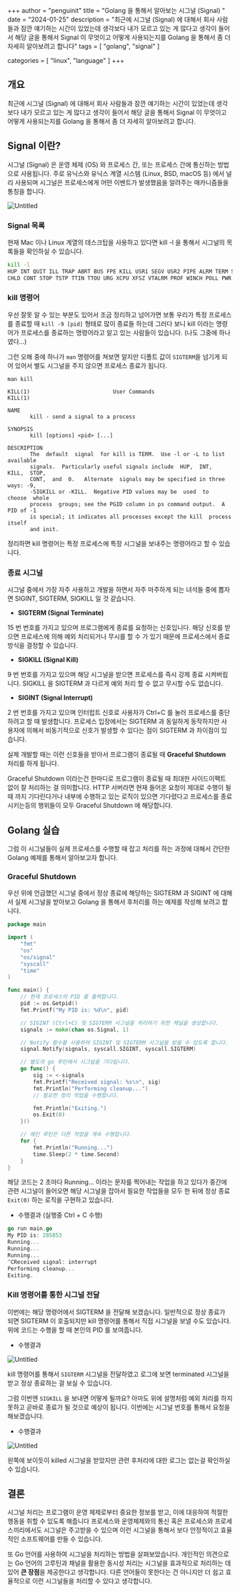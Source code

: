 +++
author = "penguinit"
title = "Golang 을 통해서 알아보는 시그널 (Signal) "
date = "2024-01-25"
description = "최근에 시그널 (Signal) 에 대해서 회사 사람들과 잠깐 얘기하는 시간이 있었는데 생각보다 내가 모르고 있는 게 많다고 생각이 들어서 해당 글을 통해서 Signal 이 무엇이고 어떻게 사용되는지를 Golang 을 통해서 좀 더 자세히 알아보려고 합니다"
tags = [
    "golang", "signal"
]

categories = [
    "linux", "language"
]
+++

## 개요

최근에 시그널 (Signal) 에 대해서 회사 사람들과 잠깐 얘기하는 시간이 있었는데 생각보다 내가 모르고 있는 게 많다고 생각이 들어서 해당 글을 통해서 Signal 이 무엇이고 어떻게 사용되는지를 Golang 을 통해서 좀 더 자세히 알아보려고 합니다.

## Signal 이란?

시그널 (Signal) 은 운영 체제 (OS) 와 프로세스 간, 또는 프로세스 간에 통신하는 방법으로 사용됩니다. 주로 유닉스와 유닉스 계열 시스템 (Linux, BSD, macOS 등) 에서 널리 사용되며 시그널은 프로세스에게 어떤 이벤트가 발생했음을 알려주는 매카니즘들을 통칭을 합니다.

![Untitled](images/Untitled.png)

### Signal 목록

현재 Mac 이나 Linux 계열의 데스크탑을 사용하고 있다면 kill -l 을 통해서 시그널의 목록들을 확인하실 수 있습니다.

```bash
kill -l 
HUP INT QUIT ILL TRAP ABRT BUS FPE KILL USR1 SEGV USR2 PIPE ALRM TERM STKFLT 
CHLD CONT STOP TSTP TTIN TTOU URG XCPU XFSZ VTALRM PROF WINCH POLL PWR SYS
```

### kill 명령어

우선 잘못 알 수 있는 부분도 있어서 조금 정리하고 넘어가면 보통 우리가 특정 프로세스를 종료할 때 `kill -9 [pid]` 형태로 많이 종료들 하는데 그러다 보니 kill 이라는 명령어가 프로세스를 종료하는 명령어라고 알고 있는 사람들이 있습니다. (나도 그중에 하나였다…)

그런 오해 중에 하나가 `man` 명령어를 쳐보면 알지만 디폴트 값이 `SIGTERM`을 넘기게 되어 있어서 별도 시그널을 주지 않으면 프로세스 종료가 됩니다.

```
man kill

KILL(1)                          User Commands                         KILL(1)

NAME
       kill - send a signal to a process

SYNOPSIS
       kill [options] <pid> [...]

DESCRIPTION
       The  default  signal  for kill is TERM.  Use -l or -L to list available
       signals.  Particularly useful signals include  HUP,  INT,  KILL,  STOP,
       CONT,  and  0.   Alternate  signals may be specified in three ways: -9,
       -SIGKILL or -KILL.  Negative PID values may be  used  to  choose  whole
       process  groups; see the PGID column in ps command output.  A PID of -1
       is special; it indicates all processes except the kill  process  itself
       and init.
```

정리하면 kill 명령어는 특정 프로세스에 특정 시그널을 보내주는 명령어라고 할 수 있습니다.

### 종료 시그널

시그널 중에서 가장 자주 사용하고 개발을 하면서 자주 마주하게 되는 녀석들 중에 뽑자면 SIGINT, SIGTERM, SIGKILL 일 것 같습니다.

- **SIGTERM (Signal Terminate)**

15 번 번호를 가지고 있으며 프로그램에게 종료를 요청하는 신호입니다. 해당 신호를 받으면 프로세스에 의해 예외 처리되거나 무시를 할 수 가 있기 때문에 프로세스에서 종료 방식을 결정할 수 있습니다.

- **SIGKILL (Signal Kill)**

9 번 번호를 가지고 있으며 해당 시그널을 받으면 프로세스를 즉시 강제 종료 시켜버립니다. SIGKILL 을 SIGTERM 과 다르게 예외 처리 할 수 없고 무시할 수도 없습니다.

- **SIGINT (Signal Interrupt)**

2 번 번호를 가지고 있으며 인터럽트 신호로 사용자가 Ctrl+C 를 눌러 프로세스를 중단하려고 할 때 발생합니다. 프로세스 입장에서는 SIGTERM 과 동일하게 동작하지만 사용자에 의해서 비동기적으로 신호가 발생할 수 있다는 점이 SIGTERM 과 차이점이 있습니다.

실제 개발할 때는 이런 신호들을 받아서 프로그램이 종료될 때 **Graceful Shutdown** 처리를 하게 됩니다.

Graceful Shutdown 이라는건 한마디로 프로그램이 종료될 때 최대한 사이드이펙트 없이 잘 처리하는 걸 의미합니다. HTTP 서버라면 현재 들어온 요청이 제대로 수행이 될 때 까지 기다린다거나 내부에 수행하고 있는 로직이 있으면 기다렸다고 프로세스를 종료시키는등의 행위들이 모두 Graceful Shutdown 에 해당합니다.

## Golang 실습

그럼 이 시그널들이 실제 프로세스를 수행할 때 잡고 처리를 하는 과정에 대해서 간단한 Golang 예제를 통해서 알아보고자 합니다.

### Graceful Shutdown

우선 위에 언급했던 시그널 중에서 정상 종료에 해당하는 SIGTERM 과 SIGINT 에 대해서 실제 시그널을 받아보고 Golang 을 통해서 후처리를 하는 예제를 작성해 보려고 합니다.

```go
package main

import (
    "fmt"
    "os"
    "os/signal"
    "syscall"
	"time"
)

func main() {
    // 현재 프로세스의 PID 를 출력합니다.
    pid := os.Getpid()
    fmt.Printf("My PID is: %d\n", pid)

    // SIGINT (Ctrl+C) 및 SIGTERM 시그널을 처리하기 위한 채널을 생성합니다.
    signals := make(chan os.Signal, 1)

    // Notify 함수를 사용하여 SIGINT 및 SIGTERM 시그널을 받을 수 있도록 합니다.
    signal.Notify(signals, syscall.SIGINT, syscall.SIGTERM)

    // 별도의 go 루틴에서 시그널을 기다립니다.
    go func() {
        sig := <-signals
        fmt.Printf("Received signal: %s\n", sig)
        fmt.Println("Performing cleanup...")
        // 필요한 정리 작업을 수행합니다.

        fmt.Println("Exiting.")
        os.Exit(0)
    }()

    // 메인 루틴은 다른 작업을 계속 수행합니다.
    for {
        fmt.Println("Running...")
        time.Sleep(2 * time.Second)
    }
}
```

해당 코드는 2 초마다 Running… 이라는 문자를 찍어내는 작업을 하고 있다가 중간에 관련 시그널이 들어오면 해당 시그널을 잡아서 필요한 작업들을 모두 한 뒤에 정상 종료 `Exit(0)` 하는 로직을 구현하고 있습니다.

- 수행결과 (실행중 Ctrl + C 수행)

```go
go run main.go
My PID is: 285853
Running...
Running...
Running...
^CReceived signal: interrupt
Performing cleanup...
Exiting.
```

### Kill 명령어를 통한 시그널 전달

이번에는 해당 명령어에서 SIGTERM 을 전달해 보겠습니다. 일반적으로 정상 종료가 되면 SIGTERM 이 호출되지만 kill 명령어를 통해서 직접 시그널을 보낼 수도 있습니다. 위에 코드는 수행을 할 때 본인의 PID 를 보여줍니다.

- 수행결과

![Untitled](images/Untitled%201.png)

kill 명령어를 통해서 `SIGTERM` 시그널을 전달하였고 로그에 보면 terminated 시그널을 받고 정상 종료하는 걸 보실 수 있습니다.

그럼 이번엔 `SIGKILL` 을 보내면 어떻게 될까요? 아마도 위에 설명처럼 예외 처리를 하지 못하고 곧바로 종료가 될 것으로 예상이 됩니다. 이번에는 시그널 번호를 통해서 요청을 해보겠습니다.

- 수행결과

![Untitled](images/Untitled%202.png)

왼쪽에 보이듯이 killed 시그널을 받았지만 관련 후처리에 대한 로그는 없는걸 확인하실 수 있습니다.

## 결론

시그널 처리는 프로그램이 운영 체제로부터 중요한 정보를 받고, 이에 대응하여 적절한 행동을 취할 수 있도록 해줍니다 프로세스와 운영체제와의 통신 혹은 프로세스와 프로세스끼리에서도 시그널은 주고받을 수 있으며 이런 시그널을 통해서 보다 안정적이고 효율적인 소프트웨어를 만들 수 있습니다.

또 Go 언어를 사용하여 시그널을 처리하는 방법을 살펴보았습니다. 개인적인 의견으로는 Go 언어의 고루틴과 채널을 활용한 동시성 처리는 시그널을 효과적으로 처리하는 데 있어 **큰 장점**을 제공한다고 생각합니다. 다른 언어들이 못한다는 건 아니지만 더 쉽고 효율적으로 이런 시그널들을 처리할 수 있다고 생각합니다.